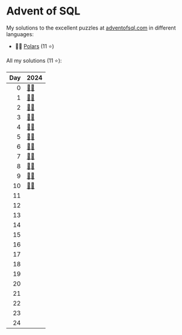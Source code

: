 # Advent of SQL

My solutions to the excellent puzzles at [adventofsql.com](http://adventofsql.com/) in different languages:

- 🐻‍❄️ [Polars](polars/) (11 ⭐)

All my solutions (11 ⭐):

|   Day | 2024                                                             |
|------:|:-----------------------------------------------------------------|
|     0 | [🐻‍❄️](polars/2024/00_the_great_christmas_analytics_crisis)        |
|     1 | [🐻‍❄️](polars/2024/01_santas_gift_list_parser)                     |
|     2 | [🐻‍❄️](polars/2024/02_santas_jumbled_letters)                      |
|     3 | [🐻‍❄️](polars/2024/03_the_greatest_christmas_dinner_ever)          |
|     4 | [🐻‍❄️](polars/2024/04_the_great_toy_tag_migration)                 |
|     5 | [🐻‍❄️](polars/2024/05_santas_production_dashboard)                 |
|     6 | [🐻‍❄️](polars/2024/06_making_presents_fairer)                      |
|     7 | [🐻‍❄️](polars/2024/07_santas_cartesian_elf_skill-matching_program) |
|     8 | [🐻‍❄️](polars/2024/08_the_great_north_pole_bureaucracy_bust)       |
|     9 | [🐻‍❄️](polars/2024/09_reindeer_training_records)                   |
|    10 | [🐻‍❄️](polars/2024/10_the_christmas_party_drinking_list)           |
|    11 |                                                                  |
|    12 |                                                                  |
|    13 |                                                                  |
|    14 |                                                                  |
|    15 |                                                                  |
|    16 |                                                                  |
|    17 |                                                                  |
|    18 |                                                                  |
|    19 |                                                                  |
|    20 |                                                                  |
|    21 |                                                                  |
|    22 |                                                                  |
|    23 |                                                                  |
|    24 |                                                                  |
